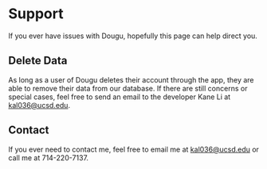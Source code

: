 # Support
If you ever have issues with Dougu, hopefully this page can help direct you.

## Delete Data
As long as a user of Dougu deletes their account through the app, they are able to remove their data from our database. If there are still concerns or special cases, feel free to send an email to the developer Kane Li at [kal036@ucsd.edu](kal036@ucsd.edu).

## Contact
If you ever need to contact me, feel free to email me at [kal036@ucsd.edu](kal036@ucsd.edu) or call me at 714-220-7137.
